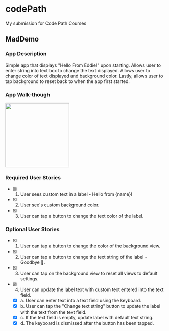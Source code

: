 # codePath
My submission for Code Path Courses

## MadDemo

### App Description
Simple app that displays "Hello From Eddie!" upon starting. Allows user to enter string into text box to change the text displayed. Allows user to change color of text displayed and background color. Lastly, allows user to tap background to reset back to when the app first started.

### App Walk-though
<img src="https://giphy.com/gifs/l2bheRUI7miiAaKTOb" width=200><br>

### Required User Stories
- [x] 1. User sees custom text in a label - Hello from {name}!
- [x] 2. User see's custom background color.
- [x] 3. User can tap a button to change the text color of the label.

### Optional User Stories
- [x] 1. User can tap a button to change the color of the background view.
- [x] 2. User can tap a button to change the text string of the label - Goodbye 👋.
- [x] 3. User can tap on the background view to reset all views to default settings.
- [x] 4. User can update the label text with custom text entered into the text field.
   - [x] a. User can enter text into a text field using the keyboard.
   - [x] b. User can tap the "Change text string" button to update the label with the text from the text field.
   - [x] c. If the text field is empty, update label with default text string.
   - [x] d. The keyboard is dismissed after the button has been tapped.
